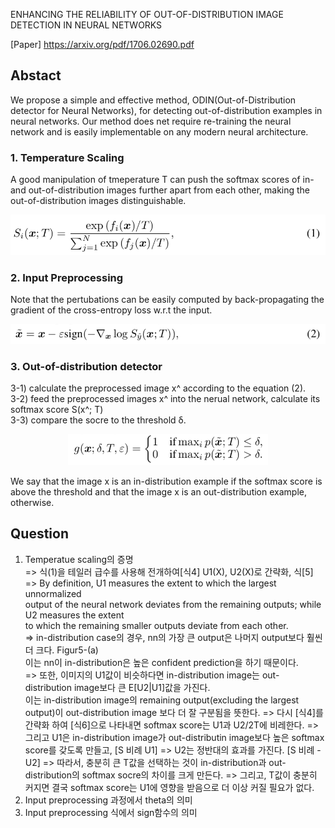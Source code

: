 ENHANCING THE RELIABILITY OF OUT-OF-DISTRIBUTION IMAGE DETECTION IN NEURAL NETWORKS

[Paper] https://arxiv.org/pdf/1706.02690.pdf

## Abstact
We propose a simple and effective method, ODIN(Out-of-Distribution detector for Neural Networks),
for detecting out-of-distribution examples in neural networks. Our method does net require
re-training the neural network and is easily implementable on any modern neural architecture.

### 1. Temperature Scaling  
A good manipulation of tmeperature T can push the softmax scores of in- and out-of-distribution images
further apart from each other, making the out-of-distribution images distinguishable.

<p align="center"><img src="../images/week2_eq_1.png" width="540"></p>

### 2. Input Preprocessing  
Note that the pertubations can be easily computed by back-propagating the gradient of the cross-entropy loss
w.r.t the input.

<p align="center"><img src="../images/week2_eq_2.png" width="540"></p>

### 3. Out-of-distribution detector  
 3-1) calculate the preprocessed image x^ according to the equation (2).  
 3-2) feed the preprocessed images x^ into the nerual network, calculate its softmax score S(x^; T)  
 3-3) compare the socre to the threshold δ.  
 
 <p align="center"><img src="../images/week2_detector.png" width="320"></p>

We say that the image x is an in-distribution example if the softmax score is above the threshold and 
that the image x is an out-distribution example, otherwise.  

  
  
## Question  
1) Temperatue scaling의 증명  
=> 식(1)을 테일러 급수를 사용해 전개하여[식4] U1(X), U2(X)로 간략화, 식[5]
=> By definition, U1 measures the extent to which the largest unnormalized  
   output of the neural network deviates from the remaining outputs; while U2 measures the extent  
   to which the remaining smaller outputs deviate from each other.  
=> in-distribution case의 경우, nn의 가장 큰 output은 나머지 output보다 훨씬 더 크다. Figur5-(a)  
   이는 nn이 in-distribution은 높은 confident prediction을 하기 때문이다.  
=> 또한, 이미지의 U1값이 비슷하다면 in-distribution image는 out-distribution image보다 큰 E[U2|U1]값을 가진다.  
   이는 in-distribution image의 remaining output(excluding the largest output)이 out-distribution image 보다 더 잘 구분됨을 뜻한다. 
=> 다시 [식4]를 간략화 하여 [식6]으로 나타내면 softmax score는 U1과 U2/2T에 비레한다.
=> 그리고 U1은 in-distribution image가 out-distributin image보다 높은 softmax score를 갖도록 만들고, [S 비례 U1]
=> U2는 정반대의 효과를 가진다. [S 비례 -U2]
=> 따라서, 충분히 큰 T값을 선택하는 것이 in-distribution과 out-distribution의 softmax socre의 차이를 크게 만든다.
=> 그리고, T값이 충분히 커지면 결국 softmax score는 U1에 영향을 받음으로 더 이상 커질 필요가 없다.
2) Input preprocessing 과정에서 theta의 의미  
3) Input preprocessing 식에서 sign함수의 의미  
